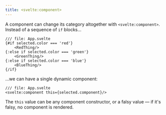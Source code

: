 ```yaml
---
title: <svelte:component>
---
```


A component can change its category altogether with `<svelte:component>`. Instead of a sequence of `if` blocks...

```svelte
/// file: App.svelte
{#if selected.color === 'red'}
	<RedThing/>
{:else if selected.color === 'green'}
	<GreenThing/>
{:else if selected.color === 'blue'}
	<BlueThing/>
{/if}
```

...we can have a single dynamic component:

```svelte
/// file: App.svelte
<svelte:component this={selected.component}/>
```

The `this` value can be any component constructor, or a falsy value — if it's falsy, no component is rendered.
